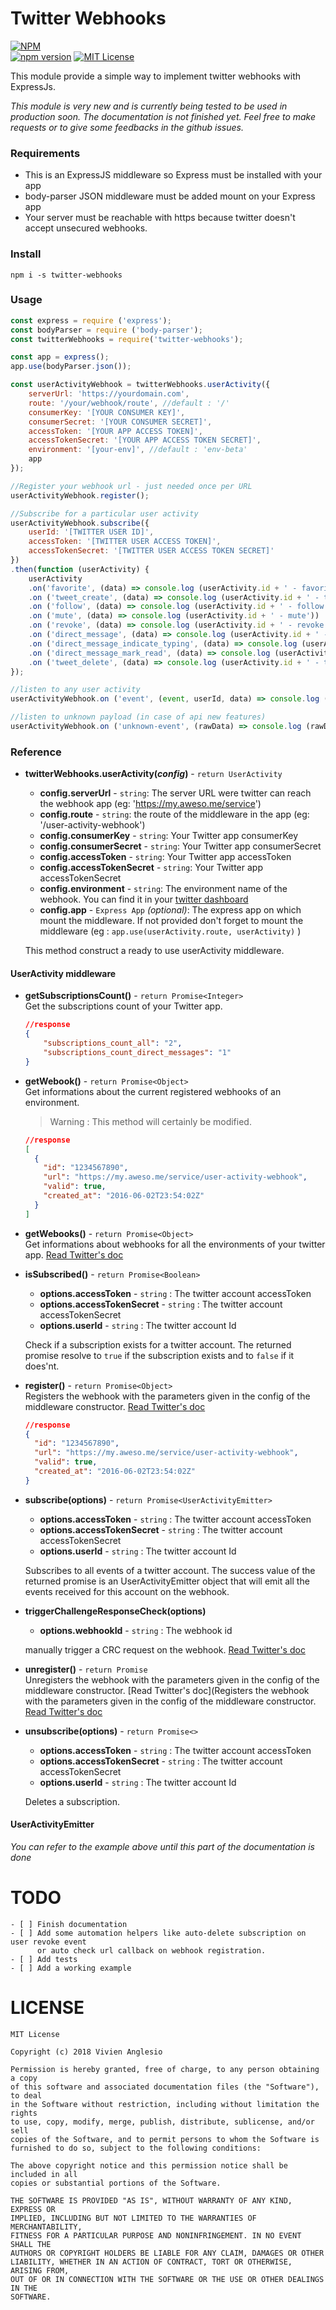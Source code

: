 # Twitter Webhooks
[![NPM](https://nodei.co/npm/twitter-webhooks.png)](https://nodei.co/npm/twitter-webhooks/)  
[![npm version](https://badge.fury.io/js/twitter-webhooks.svg)](https://badge.fury.io/js/twitter-webhooks) [![MIT License](https://img.shields.io/badge/license-MIT-blue.svg?style=flat)](https://github.com/mironal/tw-activity/blob/master/LICENSE)

This module provide a simple way to implement twitter webhooks with ExpressJs.

*This module is very new and is currently being tested to be used in production soon. The documentation is not finished yet. Feel free to make requests or to give some feedbacks in the github issues.*

### Requirements

- This is an ExpressJS middleware so Express must be installed with your app
- body-parser JSON middleware must be added mount on your Express app
- Your server must be reachable with https because twitter doesn't accept unsecured webhooks.

### Install

`npm i -s twitter-webhooks`

### Usage

```javascript
const express = require ('express');
const bodyParser = require ('body-parser');
const twitterWebhooks = require('twitter-webhooks');

const app = express();
app.use(bodyParser.json());

const userActivityWebhook = twitterWebhooks.userActivity({
    serverUrl: 'https://yourdomain.com',
    route: '/your/webhook/route', //default : '/'
    consumerKey: '[YOUR CONSUMER KEY]',
    consumerSecret: '[YOUR CONSUMER SECRET]',
    accessToken: '[YOUR APP ACCESS TOKEN]',
    accessTokenSecret: '[YOUR APP ACCESS TOKEN SECRET]',
    environment: '[your-env]', //default : 'env-beta'
    app
});

//Register your webhook url - just needed once per URL
userActivityWebhook.register();

//Subscribe for a particular user activity
userActivityWebhook.subscribe({
    userId: '[TWITTER USER ID]',
    accessToken: '[TWITTER USER ACCESS TOKEN]',
    accessTokenSecret: '[TWITTER USER ACCESS TOKEN SECRET]'
})
.then(function (userActivity) {
    userActivity
    .on('favorite', (data) => console.log (userActivity.id + ' - favorite'))
    .on ('tweet_create', (data) => console.log (userActivity.id + ' - tweet_create'))
    .on ('follow', (data) => console.log (userActivity.id + ' - follow'))
    .on ('mute', (data) => console.log (userActivity.id + ' - mute'))
    .on ('revoke', (data) => console.log (userActivity.id + ' - revoke'))
    .on ('direct_message', (data) => console.log (userActivity.id + ' - direct_message'))
    .on ('direct_message_indicate_typing', (data) => console.log (userActivity.id + ' - direct_message_indicate_typing'))
    .on ('direct_message_mark_read', (data) => console.log (userActivity.id + ' - direct_message_mark_read'))
    .on ('tweet_delete', (data) => console.log (userActivity.id + ' - tweet_delete'))
});

//listen to any user activity
userActivityWebhook.on ('event', (event, userId, data) => console.log (userId + ' - favorite'));

//listen to unknown payload (in case of api new features)
userActivityWebhook.on ('unknown-event', (rawData) => console.log (rawData));

```

### Reference

*  **twitterWebhooks.userActivity(*config*)** - `return UserActivity`
    * **config.serverUrl** - `string`: The server URL were twitter can reach the webhook app (eg: 'https://my.aweso.me/service')
    * **config.route** - `string`: the route of the middleware in the app (eg: '/user-activity-webhook')
    * **config.consumerKey** - `string`: Your Twitter app consumerKey
    * **config.consumerSecret** - `string`: Your Twitter app consumerSecret
    * **config.accessToken** - `string`: Your Twitter app accessToken
    * **config.accessTokenSecret** - `string`: Your Twitter app accessTokenSecret
    * **config.environment** - `string`: The environment name of the webhook. You can find it in your [twitter dashboard](https://developer.twitter.com/en/dashboard)
    * **config.app** - `Express App` *(optional)*: The express app on which mount the middleware. If not provided don't forget to mount the middleware (eg : `app.use(userActivity.route, userActivity)` )
    
    This method construct a ready to use userActivity middleware.  

#### UserActivity middleware

* **getSubscriptionsCount()**  - `return Promise<Integer>`  
    Get the subscriptions count of your Twitter app. 

    ```json
    //response
    {
        "subscriptions_count_all": "2",
        "subscriptions_count_direct_messages": "1"
    }
    ```
* **getWebook()**  - `return Promise<Object>`   
Get informations about the current registered webhooks of an environment. 
    > Warning : This method will certainly be modified.

    ```json
    //response
    [
      {
        "id": "1234567890",
        "url": "https://my.aweso.me/service/user-activity-webhook",
        "valid": true,
        "created_at": "2016-06-02T23:54:02Z"
      }
    ]
    ```

* **getWebooks()** - `return Promise<Object>`   
Get informations about webhooks for all the environments of your twitter app. [Read Twitter's doc](https://developer.twitter.com/en/docs/accounts-and-users/subscribe-account-activity/api-reference/aaa-premium#get-account-activity-all-webhooks)

* **isSubscribed()** - `return Promise<Boolean>`   
    * **options.accessToken** - `string` : The twitter account accessToken
    * **options.accessTokenSecret** - `string` : The twitter account accessTokenSecret
    * **options.userId** - `string` : The twitter account Id
    
   Check if a subscription exists for a twitter account. The returned promise resolve to `true` if the subscription exists and to `false` if it does'nt.

* **register()** - `return Promise<Object>`  
Registers the webhook with the parameters given in the config of the middleware constructor. [Read Twitter's doc](https://developer.twitter.com/en/docs/accounts-and-users/subscribe-account-activity/api-reference/aaa-premium#post-account-activity-all-env-name-webhooks)
    ```json
    //response
    {
      "id": "1234567890",
      "url": "https://my.aweso.me/service/user-activity-webhook",
      "valid": true,
      "created_at": "2016-06-02T23:54:02Z"
    }
    ```

* **subscribe(options)** - `return Promise<UserActivityEmitter>`
    * **options.accessToken** - `string` : The twitter account accessToken
    * **options.accessTokenSecret** - `string` : The twitter account accessTokenSecret
    * **options.userId** - `string` : The twitter account Id
    
    Subscribes to all events of a twitter account. The success value of the returned promise is an UserActivityEmitter object that will emit all the events received for this account on the webhook.

* **triggerChallengeResponseCheck(options)**
    * **options.webhookId** - `string` : The webhook id
    
    manually trigger a CRC request on the webhook. [Read Twitter's doc](https://developer.twitter.com/en/docs/accounts-and-users/subscribe-account-activity/api-reference/aaa-premium#put-account-activity-all-env-name-webhooks-webhook-id)
    
* **unregister()** - `return Promise`  
    Unregisters the webhook with the parameters given in the config of the middleware constructor. [Read Twitter's doc](Registers the webhook with the parameters given in the config of the middleware constructor. [Read Twitter's doc](https://developer.twitter.com/en/docs/accounts-and-users/subscribe-account-activity/api-reference/aaa-premium#post-account-activity-all-env-name-webhooks)

* **unsubscribe(options)** - `return Promise<>`
    * **options.accessToken** - `string` : The twitter account accessToken
    * **options.accessTokenSecret** - `string` : The twitter account accessTokenSecret
    * **options.userId** - `string` : The twitter account Id
    
    Deletes a subscription.
    
#### UserActivityEmitter 
*You can refer to the example above until this part of the documentation is done* 
    
# TODO
    - [ ] Finish documentation
    - [ ] Add some automation helpers like auto-delete subscription on user revoke event 
          or auto check url callback on webhook registration.
    - [ ] Add tests
    - [ ] Add a working example
    
# LICENSE    
    MIT License
    
    Copyright (c) 2018 Vivien Anglesio
    
    Permission is hereby granted, free of charge, to any person obtaining a copy
    of this software and associated documentation files (the "Software"), to deal
    in the Software without restriction, including without limitation the rights
    to use, copy, modify, merge, publish, distribute, sublicense, and/or sell
    copies of the Software, and to permit persons to whom the Software is
    furnished to do so, subject to the following conditions:
    
    The above copyright notice and this permission notice shall be included in all
    copies or substantial portions of the Software.
    
    THE SOFTWARE IS PROVIDED "AS IS", WITHOUT WARRANTY OF ANY KIND, EXPRESS OR
    IMPLIED, INCLUDING BUT NOT LIMITED TO THE WARRANTIES OF MERCHANTABILITY,
    FITNESS FOR A PARTICULAR PURPOSE AND NONINFRINGEMENT. IN NO EVENT SHALL THE
    AUTHORS OR COPYRIGHT HOLDERS BE LIABLE FOR ANY CLAIM, DAMAGES OR OTHER
    LIABILITY, WHETHER IN AN ACTION OF CONTRACT, TORT OR OTHERWISE, ARISING FROM,
    OUT OF OR IN CONNECTION WITH THE SOFTWARE OR THE USE OR OTHER DEALINGS IN THE
    SOFTWARE.


